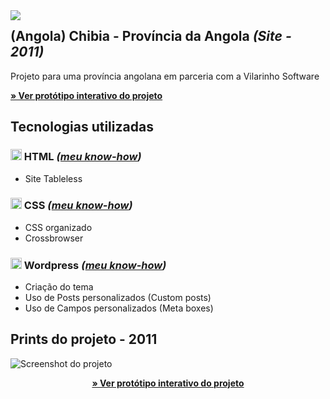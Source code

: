 

<img src="http://velameweb.com.br/git/config/images/monitor-with-margin.png" align="left" />


<h2>(Angola) Chibia - Província da Angola <em>(Site - 2011)</em></h2>

<p>Projeto para uma província angolana em parceria com a Vilarinho Software</p>

<p>
  <a href="http://velameweb.com.br/projetos-sites/angola/chibia-2011/" target="_blank">
    <strong>» Ver protótipo interativo do projeto</strong>
  </a>
</p>

<h2>Tecnologias utilizadas</h2>

<h3><img src="http://velameweb.com.br/git/config/images/html-icon.png" alt="HTML ícone" height="18px" /> HTML <em>(<a href="https://github.com/tarcisovelame/meu-cv/tree/master/css" target="_blank">meu know-how</a>)</em></h3>
<ul>
    <li>Site Tableless</li>
</ul>

<h3><img src="http://velameweb.com.br/git/config/images/css-icon.png" alt="CSS ícone" height="18px" /> CSS <em>(<a href="https://github.com/tarcisovelame/meu-cv/tree/master/css" target="_blank">meu know-how</a>)</em></h3>
<ul>
    <li>CSS organizado</li>
    <li>Crossbrowser</li>
</ul>

<h3><img src="http://velameweb.com.br/git/config/images/wordpress-icon.png" alt="Wordpress ícone" height="18px" /> Wordpress <em>(<a href="https://github.com/tarcisovelame/meu-cv/tree/master/wordpress" target="_blank">meu know-how</a>)</em></h3>
<ul>
    <li>Criação do tema</li>
    <li>Uso de Posts personalizados (Custom posts)</li>
    <li>Uso de Campos personalizados (Meta boxes)</li>
</ul>

<h2>Prints do projeto - 2011</h2>

<img src="http://velameweb.com.br/projetos-sites/angola/chibia-2011/screenshot.jpg" alt="Screenshot do projeto">

<p align="center">
  <a href="http://velameweb.com.br/projetos-sites/angola/chibia-2011/" target="_blank">
    <strong>» Ver protótipo interativo do projeto</strong>
  </a>
</p>